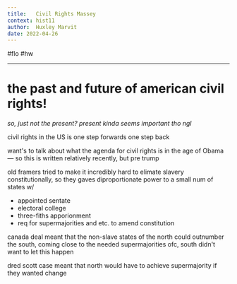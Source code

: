 ```yaml
---
title:   Civil Rights Massey
context: hist11
author:  Huxley Marvit
date: 2022-04-26
---
```


#flo  #hw 

***

# the past and future of american civil rights!
*so, just not the present? present kinda seems important tho ngl*


civil rights in the US is one step forwards one step back

want's to talk about what the agenda for civil rights is in the age of Obama — so this is written relatively recently, but pre trump

old framers tried to make it incredibly hard to elimate slavery constitutionally, so they gaves diproportionate power to a small num of states w/
- appointed sentate
- electoral college
- three-fiths apporionment 
- req for supermajorities and etc. to amend constitution


canada deal meant that the non-slave states of the north could outnumber the south, coming close to the needed supermajorities
ofc, south didn't want to let this happen

dred scott case meant that north would have to achieve supermajority if they wanted change
